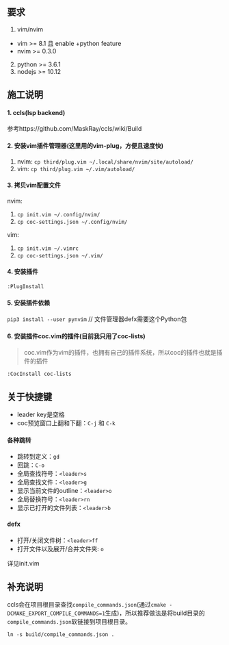 ## 要求
1. vim/nvim
- vim >= 8.1 且 enable +python feature
- nvim >= 0.3.0
2. python >= 3.6.1
3. nodejs >= 10.12

## 施工说明

#### 1. ccls(lsp backend)
参考https://github.com/MaskRay/ccls/wiki/Build

#### 2. 安装vim插件管理器(这里用的vim-plug，方便且速度快)
1. nvim: `cp third/plug.vim ~/.local/share/nvim/site/autoload/`
2. vim: `cp third/plug.vim ~/.vim/autoload/`

#### 3. 拷贝vim配置文件
nvim:
  1. `cp init.vim ~/.config/nvim/`
  2. `cp coc-settings.json ~/.config/nvim/`

vim:
  1. `cp init.vim ~/.vimrc`
  2. `cp coc-settings.json ~/.vim/`

#### 4. 安装插件
`:PlugInstall`

#### 5. 安装插件依赖
`pip3 install --user pynvim` // 文件管理器defx需要这个Python包

#### 6. 安装插件coc.vim的插件(目前我只用了coc-lists)
> coc.vim作为vim的插件，也拥有自己的插件系统，所以coc的插件也就是插件的插件

`:CocInstall coc-lists`

## 关于快捷键
- leader key是空格
- coc预览窗口上翻和下翻：`C-j` 和 `C-k`

#### 各种跳转
- 跳转到定义：`gd`
- 回跳：`C-o`
- 全局查找符号：`<leader>s`
- 全局查找文件：`<leader>g`
- 显示当前文件的outline：`<leader>o`
- 全局替换符号：`<leader>rn`
- 显示已打开的文件列表：`<leader>b`

#### defx
- 打开/关闭文件树：`<leader>ff`
- 打开文件以及展开/合并文件夹: `o`

详见init.vim

## 补充说明
ccls会在项目根目录查找`compile_commands.json`(通过`cmake -DCMAKE_EXPORT_COMPILE_COMMANDS=1`生成)，所以推荐做法是将build目录的`compile_commands.json`软链接到项目根目录。

`ln -s build/compile_commands.json .`

